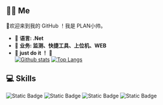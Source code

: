 ## 🙋🏻 Me
👋欢迎来到我的 GitHub ！我是 PLAN小帅。  
- 🔭 **语言: .Net**
- 🌱 **业务: 监测、快捷工具、上位机、WEB**
- 💎    **just do it ！**    💎  
 [![Github stats](https://github-readme-stats.vercel.app/api?username=xstplan&show_icons=true&include_all_commits=true)](https://github.com/xstplan/github-readme-stats)
 [![Top Langs](https://github-readme-stats.vercel.app/api/top-langs/?username=xstplan)](https://github.com/xstplan/github-readme-stats)
## 💻 Skills 
![Static Badge](https://img.shields.io/badge/.WPF-blue)
![Static Badge](https://img.shields.io/badge/Blazor-purple)
![Static Badge](https://img.shields.io/badge/ASP-orange)
![Static Badge](https://img.shields.io/badge/Vue-green)


<!--
**xstplan/xstplan** is a ✨ _special_ ✨ repository because its `README.md` (this file) appears on your GitHub profile.
![ReadMe Card](https://github-readme-stats.vercel.app/api/pin/?username=xstplan&repo=SatisfactoryModManagerCN)
Here are some ideas to get you started:

- 🔭 I’m currently working on ...
- 🌱 I’m currently learning ...
- 👯 I’m looking to collaborate on ...
- 🤔 I’m looking for help with ...
- 💬 Ask me about ...
- 📫 How to reach me: ...
- 😄 Pronouns: ...
- ⚡ Fun fact: ...
-->
